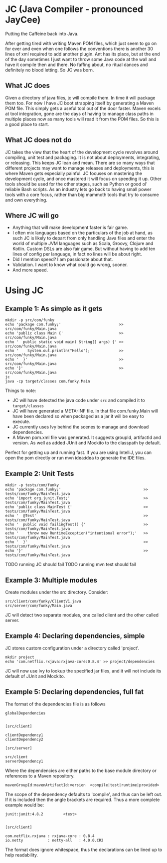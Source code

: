 # JC  (Java Compiler - pronounced JayCee)

Putting the Caffeine back into Java.

After getting tired with writing Maven POM files, which just seem to go on for ever and even when one follows the
conventions there is another 30 lines of xml required to add another plugin.  Ant has its place, but at the end of the
day sometimes I just want to throw some Java code at the wall and have it compile then and there.  No faffing about,
no ritual dances and definitely no blood letting.  So JC was born.


## What JC does

Given a directory of java files, jc will compile them.  In time it will package them too.  For now I have JC
boot strapping itself by generating a Maven POM file.  This simply gets a useful tool out of the door faster.  Maven
excels at tool integration, gone are the days of having to manage class paths in multiple places now as many tools will
read it from the POM files. So this is a good place to start.

## What JC does not do

JC takes the view that the heart of the development cycle revolves around compiling, unit test and packaging.  It is not
about deployments, integrating, or releasing.  This keeps JC lean and mean.  There are so many ways that different
projects may want to manage releases and deployments, this is where Maven gets especially painful.  JC focuses on
mastering the development cycle, and once mastered it will focus on speeding it up.  Other tools should be used for the
other stages, such as Python or good ol' reliable Bash scripts.  As an industry lets go back to having small power tools
with a core focus, rather than big mammoth tools that try to consume and own everything.

## Where JC will go

* Anything that will make development faster is fair game.
* I often mix languages based on the particulars of the job at hand, as such JC is likely to depart from only handling
Java files and enter the world of multiple JVM languages such as Scala, Groovy, Clojure and Kotlin. Custom DSLs
are also fair game. But without having to add ten lines of config per language, in fact no lines will be about right.
* Did I mention speed? I am passionate about that.
* Validation. I want to know what could go wrong, sooner.
* And more speed.


# Using JC

## Example 1: As simple as it gets

    mkdir -p src/com/funky
    echo 'package com.funky;'                          >> src/com/funky/Main.java
    echo 'public class Main {'                         >> src/com/funky/Main.java
    echo '  public static void main( String[] args) {' >> src/com/funky/Main.java
    echo '    System.out.println("Hello");'            >> src/com/funky/Main.java
    echo '  }'                                         >> src/com/funky/Main.java
    echo '}'                                           >> src/com/funky/Main.java
    jc
    java -cp target/classes com.funky.Main

Things to note:

* JC will have detected the java code under `src` and compiled it to `target/classes`
* JC will have generated a META-INF file.  In that file com.funky.Main will have been declared so when packaged as a jar it will be easy to execute.
* JC currently uses Ivy behind the scenes to manage and download dependencies.
* A Maven pom.xml file was generated. It suggests groupId, artifactId and version. As well as added JUnit and Mockito to the classpath by default.

Perfect for getting up and running fast.  If you are using IntelliJ, you can open the pom directly or run mvn idea:idea to generate
the IDE files.

## Example 2: Unit Tests

    mkdir -p tests/com/funky
    echo 'package com.funky;'                                     >> tests/com/funky/MainTest.java
    echo 'import org.junit.Test;'                                 >> tests/com/funky/MainTest.java
    echo 'public class MainTest {'                                >> tests/com/funky/MainTest.java
    echo '  @Test'                                                >> tests/com/funky/MainTest.java
    echo '  public void failingTest() {'                          >> tests/com/funky/MainTest.java
    echo '    throw new RuntimeException("intentional error");'   >> tests/com/funky/MainTest.java
    echo '  }'                                                    >> tests/com/funky/MainTest.java
    echo '}'                                                      >> tests/com/funky/MainTest.java

TODO running JC should fail
TODO running mvn test should fail


## Example 3: Multiple modules

Create modules under the src directory.  Consider:

    src/client/com/funky/ClientV1.java
    src/server/com/funky/Main.java

JC will detect two separate modules, one called client and the other called server.


## Example 4: Declaring dependencies, simple

JC stores custom configuration under a directory called 'project'.

    mkdir project
    echo 'com.netflix.rxjava:rxjava-core:0.8.4' >> project/dependencies

JC will now use Ivy to lookup the specified jar files, and it will not include its default of JUnit and Mockito.


## Example 5: Declaring dependencies, full fat

The format of the dependencies file is as follows


    globalDependencies


    [src/client]

    clientDependency1
    clientDependency2

    [src/server]

    src/client
    serverDependency1

Where the dependencies are either paths to the base module directory or references to a Maven repository.

    mavenGroupId:mavenArtifactId:version  <compile|test|runtime|provided>

The scope of the dependency defaults to 'compile', and thus can be left out.  If it is included then the angle brackets
are required.  Thus a more complete example would be:


    junit:junit:4.8.2         <test>


    [src/client]

    com.netflix.rxjava : rxjava-core : 0.8.4
    io.netty           : netty-all   : 4.0.0.CR2

The format does ignore whitespace, thus the declarations can be lined up to help readability.




